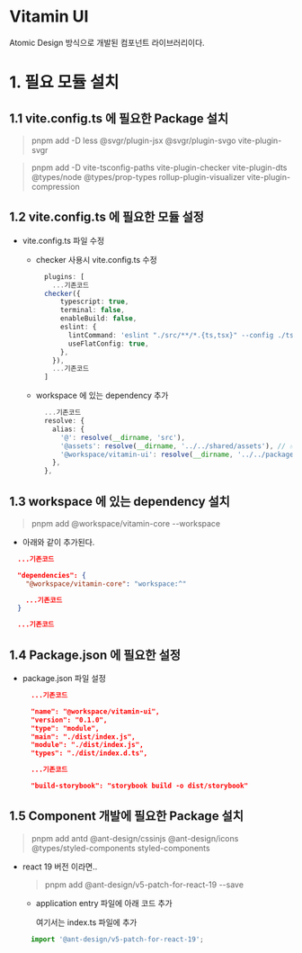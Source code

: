 # Vitamin UI

Atomic Design 방식으로 개발된 컴포넌트 라이브러리이다.

# 1. 필요 모듈 설치

## 1.1 vite.config.ts 에 필요한 Package 설치

  > pnpm add -D less @svgr/plugin-jsx @svgr/plugin-svgo vite-plugin-svgr

  > pnpm add -D vite-tsconfig-paths vite-plugin-checker vite-plugin-dts @types/node @types/prop-types rollup-plugin-visualizer vite-plugin-compression

## 1.2 vite.config.ts 에 필요한 모듈 설정

- vite.config.ts 파일 수정

  - checker 사용시 vite.config.ts 수정

    ```ts
      plugins: [
        ...기존코드
      checker({
          typescript: true,
          terminal: false,
          enableBuild: false,
          eslint: {
            lintCommand: 'eslint "./src/**/*.{ts,tsx}" --config ./tsconfig.json',
            useFlatConfig: true,
          },
        }),
        ...기존코드
      ]
    ```
  - workspace 에 있는 dependency 추가

    ```ts
      ...기존코드
      resolve: {
        alias: {
          '@': resolve(__dirname, 'src'),
          '@assets': resolve(__dirname, '../../shared/assets'), // ✅ 절대 경로 사용
          '@workspace/vitamin-ui': resolve(__dirname, '../../packages/vitamin-ui/src'),  // 재 build 하지 않아도 수정된 사항이 바로 반영된다.
        },
      },
    ```

## 1.3 workspace 에 있는 dependency 설치

  > pnpm add @workspace/vitamin-core --workspace

  - 아래와 같이 추가된다.

  ```json
    ...기존코드

    "dependencies": {
      "@workspace/vitamin-core": "workspace:^"

      ...기존코드
    }

    ...기존코드
  ```

## 1.4 Package.json 에 필요한 설정

- package.json 파일 설정

  ```json
    ...기존코드

    "name": "@workspace/vitamin-ui",
    "version": "0.1.0",
    "type": "module",
    "main": "./dist/index.js",
    "module": "./dist/index.js",
    "types": "./dist/index.d.ts",

    ...기존코드

    "build-storybook": "storybook build -o dist/storybook"
  ```

## 1.5 Component 개발에 필요한 Package 설치

  > pnpm add antd @ant-design/cssinjs @ant-design/icons @types/styled-components styled-components

  - react 19 버전 이라면..

    > pnpm add @ant-design/v5-patch-for-react-19 --save

    - application entry 파일에 아래 코드 추가

      여기서는 index.ts 파일에 추가

    ```ts
      import '@ant-design/v5-patch-for-react-19';
    ```

